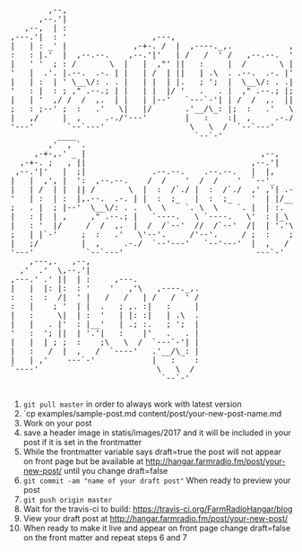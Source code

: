 <pre>                                                                             
        ,--,                                                                 
      ,--.'|                                                                 
   ,--,  | :                                                                 
,---.'|  : '                  ,---,                          __  ,-.         
|   | : _' |              ,-+-. /  |  ,----._,.            ,' ,'/ /|         
:   : |.'  |  ,--.--.    ,--.'|'   | /   /  ' /   ,--.--.  '  | |' |         
|   ' '  ; : /       \  |   |  ,"' ||   :     |  /       \ |  |   ,'         
'   |  .'. |.--.  .-. | |   | /  | ||   | .\  . .--.  .-. |'  :  /           
|   | :  | ' \__\/: . . |   | |  | |.   ; ';  |  \__\/: . .|  | '            
'   : |  : ; ," .--.; | |   | |  |/ '   .   . |  ," .--.; |;  : |            
|   | '  ,/ /  /  ,.  | |   | |--'   `---`-'| | /  /  ,.  ||  , ;            
;   : ;--' ;  :   .'   \|   |/       .'__/\_: |;  :   .'   \---'             
|   ,/     |  ,     .-./'---'        |   :    :|  ,     .-./                 
'---'       `--`---'                  \   \  /  `--`---'                     
          ____                         `--`-'                                
        ,'  , `.                                                             
     ,-+-,.' _ |                                     ,--,                    
  ,-+-. ;   , ||                                   ,--.'|                    
 ,--.'|'   |  ;|              .--.--.    .--.--.   |  |,      .---.          
|   |  ,', |  ':  ,--.--.    /  /    '  /  /    '  `--'_    /.  ./|  ,---.   
|   | /  | |  || /       \  |  :  /`./ |  :  /`./  ,' ,'| .-' . ' | /     \  
'   | :  | :  |,.--.  .-. | |  :  ;_   |  :  ;_    '  | |/___/ \: |/    /  | 
;   . |  ; |--'  \__\/: . .  \  \    `. \  \    `. |  | :.   \  ' .    ' / | 
|   : |  | ,     ," .--.; |   `----.   \ `----.   \'  : |_\   \   '   ;   /| 
|   : '  |/     /  /  ,.  |  /  /`--'  //  /`--'  /|  | '.'\   \  '   |  / | 
;   | |`-'     ;  :   .'   \'--'.     /'--'.     / ;  :    ;\   \ |   :    | 
|   ;/         |  ,     .-./  `--'---'   `--'---'  |  ,   /  '---" \   \  /  
'---'           `--`---'                            ---`-'          `----'   
    ,---,.   ,--,                                                            
  ,'  .'  \,--.'|                                                            
,---.' .' ||  | :     ,---.                                                  
|   |  |: |:  : '    '   ,'\   ,----._,.                                     
:   :  :  /|  ' |   /   /   | /   /  ' /                                     
:   |    ; '  | |  .   ; ,. :|   :     |                                     
|   :     \|  | :  '   | |: :|   | .\  .                                     
|   |   . |'  : |__'   | .; :.   ; ';  |                                     
'   :  '; ||  | '.'|   :    |'   .   . |                                     
|   |  | ; ;  :    ;\   \  /  `---`-'| |                                     
|   :   /  |  ,   /  `----'   .'__/\_: |                                     
|   | ,'    ---`-'            |   :    :                                     
`----'                         \   \  /                                      
                                `--`-'                                       
                                
</pre>

1. `git pull master` in order to always work with latest version
2. `cp examples/sample-post.md content/post/your-new-post-name.md
3. Work on your post
4. save a header image in statis/images/2017 and it will be included in your post if it is set in the frontmatter
5. While the frontmatter variable says draft=true the post will not appear on front page but be available at http://hangar.farmradio.fm/post/your-new-post/ until you change draft=false
6. `git commit -am "name of your draft post"` When ready to preview your post
7. `git push origin master`
8. Wait for the travis-ci to build: https://travis-ci.org/FarmRadioHangar/blog
9. View your draft post at http://hangar.farmradio.fm/post/your-new-post/
10. When ready to make it live and appear on front page change draft=false on the front matter and repeat steps 6 and 7
